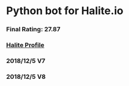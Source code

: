 # Python bot for Halite.io

### Final Rating: 27.87

### [Halite Profile](https://2018.halite.io/user/?user_id=6541)

### 2018/12/5 V7

### 2018/12/5 V8

